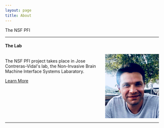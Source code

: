 ```yaml
---
layout: page
title: About
---
```

The NSF PFI 



<hr>
<h4>The Lab</h4>
<div float="left" style="overflow: auto;">
  <img align="right" height="35%" width="35%" src="/photos/AKilicarslan.jpeg" />
<p align="left">The NSF PFI project takes place in Jose Contreras-Vidal's lab, the Non-Invasive Brain Machine Interface Systems Labaratory.</p>

<a class="button" href="/lab/">Learn More</a>
  </div>
<hr>
